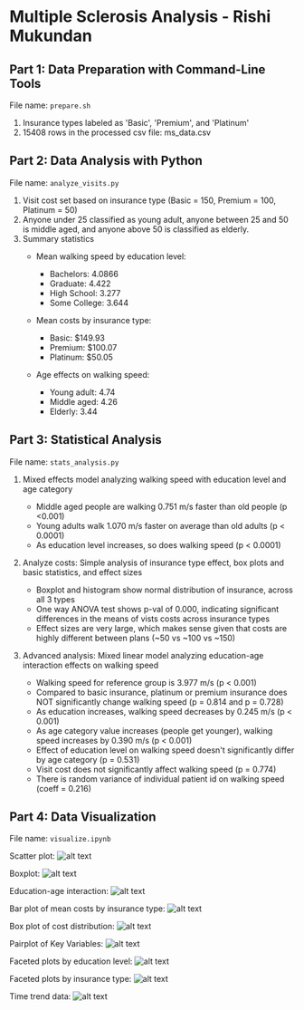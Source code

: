 # Multiple Sclerosis Analysis - Rishi Mukundan

## Part 1: Data Preparation with Command-Line Tools

File name: `prepare.sh`

1. Insurance types labeled as 'Basic', 'Premium', and 'Platinum'
2. 15408 rows in the processed csv file: ms_data.csv

## Part 2: Data Analysis with Python

File name: `analyze_visits.py`

1. Visit cost set based on insurance type (Basic = 150, Premium = 100, Platinum = 50)
2. Anyone under 25 classified as young adult, anyone between 25 and 50 is middle aged, and anyone above 50 is classified as elderly.
3. Summary statistics
    - Mean walking speed by education level:
        - Bachelors: 4.0866
        - Graduate: 4.422
        - High School: 3.277
        - Some College: 3.644

    - Mean costs by insurance type:
        - Basic: $149.93
        - Premium: $100.07
        - Platinum: $50.05
        
    - Age effects on walking speed:
        - Young adult: 4.74
        - Middle aged: 4.26
        - Elderly: 3.44    

## Part 3: Statistical Analysis

File name: `stats_analysis.py`

1. Mixed effects model analyzing walking speed with education level and age category
    - Middle aged people are walking 0.751 m/s faster than old people (p <0.001)
    - Young adults walk 1.070 m/s faster on average than old adults (p < 0.0001)
    - As education level increases, so does walking speed (p < 0.0001)

2. Analyze costs: Simple analysis of insurance type effect, box plots and basic statistics, and effect sizes
    - Boxplot and histogram show normal distribution of insurance, across all 3 types
    - One way ANOVA test shows p-val of 0.000, indicating significant differences in the means of vists costs across insurance types
    - Effect sizes are very large, which makes sense given that costs are highly different between plans (~50 vs ~100 vs ~150)

3. Advanced analysis: Mixed linear model analyzing education-age interaction effects on walking speed
    - Walking speed for reference group is 3.977 m/s (p < 0.001)
    - Compared to basic insurance, platinum or premium insurance does NOT significantly change walking speed (p = 0.814 and p = 0.728)
    - As education increases, walking speed decreases by 0.245 m/s (p < 0.001)   
    - As age category value increases (people get younger), walking speed increases by 0.390 m/s (p < 0.001)
    - Effect of education level on walking speed doesn't significantly differ by age category (p = 0.531)
    - Visit cost does not significantly affect walking speed (p = 0.774)
    - There is random variance of individual patient id on walking speed (coeff = 0.216)

## Part 4: Data Visualization

File name: `visualize.ipynb`

Scatter plot: ![alt text](Images/Age_vs_WS_scatter.png)

Boxplot: ![alt text](Images/WS_by_Edu_Boxplot.png)

Education-age interaction: ![alt text](Images/Edu_Age_catplot.png)

Bar plot of mean costs by insurance type: ![alt text](Images/Mean_Cost_Insurance.png)

Box plot of cost distribution: ![alt text](Images/Visit_Cost_Insurance_boxplot.png)

Pairplot of Key Variables: ![alt text](Images/pairplot.png)

Faceted plots by education level: ![alt text](Images/Facet_Edu.png)

Faceted plots by insurance type: ![alt text](Images/Insurance_Facet.png)

Time trend data: ![alt text](Images/WS_Edu_Time.png)
